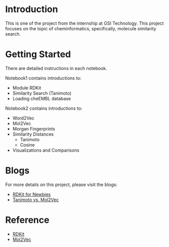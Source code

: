 # Introduction
This is one of the project from the internship at GSI Technology. 
This project focuses on the topic of cheminformatics, specifically, molecule similarity search. 

# Getting Started
There are detailed instructions in each notebook. 

Notebook1 contains introductions to:
* Module RDKit
* Similarity Search (Tanimoto)
* Loading cheEMBL database

Notebook2 contains introductions to:
* Word2Vec
* Mol2Vec
* Morgan Fingerprints
* Similarity Distances 
  * Tanimoto 
  * Cosine 
* Visualizations and Comparisons 

# Blogs 
For more details on this project, please visit the blogs:
* [RDKit for Newbies](https://medium.com/gsi-technology/rdkit-for-newbies-3697e617521f)
* [Tanimoto vs. Mol2Vec](https://medium.com/gsi-technology/tanimoto-vs-mol2vec-7fa4af3208ef)

# Reference 
* [RDKit](https://www.rdkit.org/)
* [Mol2Vec](https://github.com/samoturk/mol2vec)
